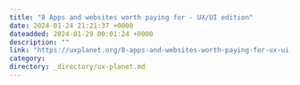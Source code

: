```yaml
---
title: "8 Apps and websites worth paying for - UX/UI edition"
date: 2024-01-24 21:21:37 +0000
dateadded: 2024-01-29 00:01:24 +0000
description: ""
link: "https://uxplanet.org/8-apps-and-websites-worth-paying-for-ux-ui-edition-898ffeb2adda?source=rss----819cc2aaeee0---4"
category:
directory: _directory/ux-planet.md
---
```

